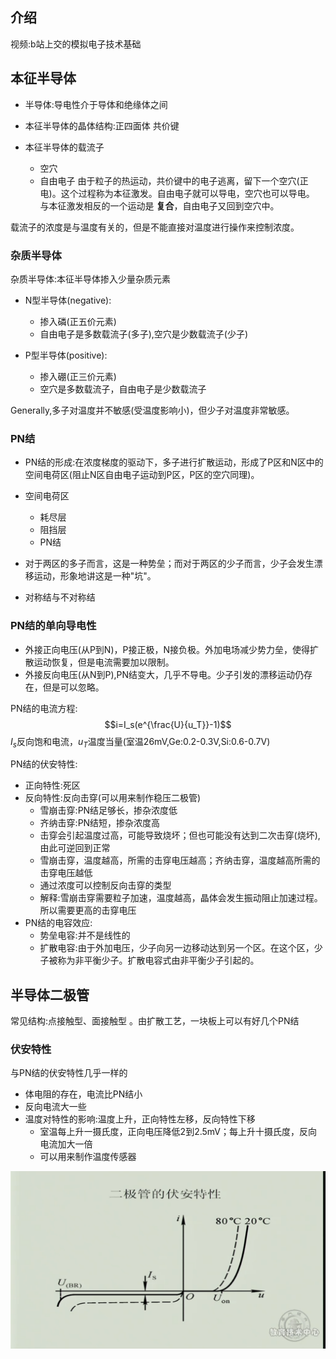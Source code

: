 ## 介绍  
视频:b站上交的模拟电子技术基础   

## 本征半导体  

- 半导体:导电性介于导体和绝缘体之间
- 本征半导体的晶体结构:正四面体 共价键

- 本征半导体的载流子
    - 空穴
    - 自由电子
由于粒子的热运动，共价键中的电子逃离，留下一个空穴(正电)。这个过程称为本征激发。自由电子就可以导电，空穴也可以导电。  
与本征激发相反的一个运动是 __复合__，自由电子又回到空穴中。

载流子的浓度是与温度有关的，但是不能直接对温度进行操作来控制浓度。

### 杂质半导体  

杂质半导体:本征半导体掺入少量杂质元素

- N型半导体(negative):
    - 掺入磷(正五价元素)
    - 自由电子是多数载流子(多子),空穴是少数载流子(少子)

- P型半导体(positive):
    - 掺入硼(正三价元素)
    - 空穴是多数载流子，自由电子是少数载流子

Generally,多子对温度并不敏感(受温度影响小)，但少子对温度非常敏感。

### PN结  

- PN结的形成:在浓度梯度的驱动下，多子进行扩散运动，形成了P区和N区中的空间电荷区(阻止N区自由电子运动到P区，P区的空穴同理)。

- 空间电荷区
    - 耗尽层
    - 阻挡层
    - PN结

- 对于两区的多子而言，这是一种势垒；而对于两区的少子而言，少子会发生漂移运动，形象地讲这是一种"坑"。

- 对称结与不对称结

### PN结的单向导电性

- 外接正向电压(从P到N)，P接正极，N接负极。外加电场减少势力垒，使得扩散运动恢复，但是电流需要加以限制。
- 外接反向电压(从N到P),PN结变大，几乎不导电。少子引发的漂移运动仍存在，但是可以忽略。

PN结的电流方程:$$i=I_s(e^{\frac{U}{u_T}}-1)$$
$I_s$反向饱和电流，$u_T$温度当量(室温26mV,Ge:0.2-0.3V,Si:0.6-0.7V)

PN结的伏安特性:
- 正向特性:死区
- 反向特性:反向击穿(可以用来制作稳压二极管)
    - 雪崩击穿:PN结足够长，掺杂浓度低
    - 齐纳击穿:PN结短，掺杂浓度高 
    - 击穿会引起温度过高，可能导致烧坏；但也可能没有达到二次击穿(烧坏),由此可逆回到正常
    - 雪崩击穿，温度越高，所需的击穿电压越高；齐纳击穿，温度越高所需的击穿电压越低
    - 通过浓度可以控制反向击穿的类型
    - 解释:雪崩击穿需要粒子加速，温度越高，晶体会发生振动阻止加速过程。所以需要更高的击穿电压  
- PN结的电容效应:
    - 势垒电容:并不是线性的
    - 扩散电容:由于外加电压，少子向另一边移动达到另一个区。在这个区，少子被称为非平衡少子。扩散电容式由非平衡少子引起的。

## 半导体二极管

常见结构:点接触型、面接触型  。由扩散工艺，一块板上可以有好几个PN结

### 伏安特性  
与PN结的伏安特性几乎一样的  
- 体电阻的存在，电流比PN结小
- 反向电流大一些  
- 温度对特性的影响:温度上升，正向特性左移，反向特性下移
    - 室温每上升一摄氏度，正向电压降低2到2.5mV；每上升十摄氏度，反向电流加大一倍
    - 可以用来制作温度传感器  

![伏安特性](/pics_ac/二极管的伏安特性.png)  


